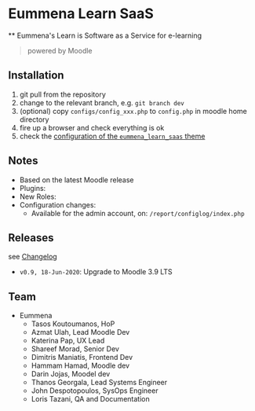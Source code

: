 # Eummena Learn SaaS

** Eummena's Learn is Software as a Service for e-learning

> powered by Moodle


## Installation

1. git pull from the repository
2. change to the relevant branch, e.g. `git branch dev`
3. (optional) copy `configs/config_xxx.php` to `config.php` in moodle home directory
4. fire up a browser and check everything is ok
5. check the [configuration of the `eummena_learn_saas` theme](theme/eummena_learn_saas/README.md)

## Notes

* Based on the latest Moodle release
* Plugins:
* New Roles:
* Configuration changes:
	- Available for the admin account, on: `/report/configlog/index.php`


## Releases

see [Changelog](Changelog.md)

* `v0.9, 18-Jun-2020`: Upgrade to Moodle 3.9 LTS


## Team

* Eummena
	- Tasos Koutoumanos, HoP
	- Azmat Ulah, Lead Moodle Dev
	- Katerina Pap, UX Lead
	- Shareef Morad, Senior Dev
	- Dimitris Maniatis, Frontend Dev
	- Hammam Hamad, Moodle dev
	- Darin Jojas, Moodel dev
	- Thanos Georgala, Lead Systems Engineer
	- John Despotopoulos, SysOps Engineer
	- Loris Tazani, QA and Documentation
